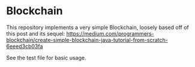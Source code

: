# Blockchain

This repository implements a very simple Blockchain, loosely based off of this
post and its sequel: https://medium.com/programmers-blockchain/create-simple-blockchain-java-tutorial-from-scratch-6eeed3cb03fa

See the test file for basic usage.
